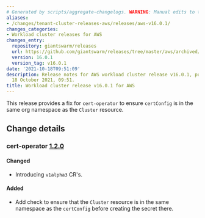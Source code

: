 ```yaml
---
# Generated by scripts/aggregate-changelogs. WARNING: Manual edits to this files will be overwritten.
aliases:
- /changes/tenant-cluster-releases-aws/releases/aws-v16.0.1/
changes_categories:
- Workload cluster releases for AWS
changes_entry:
  repository: giantswarm/releases
  url: https://github.com/giantswarm/releases/tree/master/aws/archived/v16.0.1
  version: 16.0.1
  version_tag: v16.0.1
date: '2021-10-18T09:51:09'
description: Release notes for AWS workload cluster release v16.0.1, published on
  18 October 2021, 09:51.
title: Workload cluster release v16.0.1 for AWS
---
```


This release provides a fix for `cert-operator` to ensure `certConfig` is in the same org namespace as the `Cluster` resource.

## Change details


### cert-operator [1.2.0](https://github.com/giantswarm/cert-operator/releases/tag/v1.2.0)

#### Changed
- Introducing `v1alpha3` CR's.
#### Added
- Add check to ensure that the `Cluster` resource is in the same namespace as the `certConfig` before creating the secret there.
